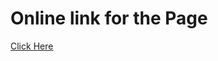 # Online link for the Page
[Click Here](https://650bd8c5005ad70f1dbda488--luxury-douhua-4d2233.netlify.app/)
